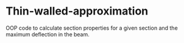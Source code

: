 # Thin-walled-approximation
OOP code to calculate section properties for a given section and the maximum deflection in the beam.
